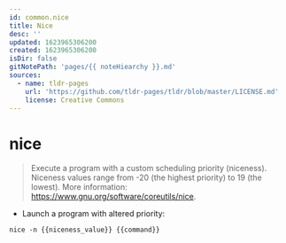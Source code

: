 ```yaml
---
id: common.nice
title: Nice
desc: ''
updated: 1623965306200
created: 1623965306200
isDir: false
gitNotePath: 'pages/{{ noteHiearchy }}.md'
sources:
  - name: tldr-pages
    url: 'https://github.com/tldr-pages/tldr/blob/master/LICENSE.md'
    license: Creative Commons
---
```

# nice

> Execute a program with a custom scheduling priority (niceness).
> Niceness values range from -20 (the highest priority) to 19 (the lowest).
> More information: <https://www.gnu.org/software/coreutils/nice>.

- Launch a program with altered priority:

`nice -n {{niceness_value}} {{command}}`

